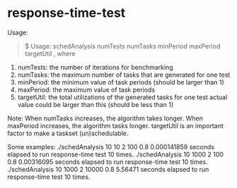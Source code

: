 response-time-test
==================
Usage: 
>$ Usage: schedAnalysis numTests numTasks minPeriod maxPeriod targetUtil
, where 
  1) numTests: the number of iterations for benchmarking
  2) numTasks: the maximum number of tasks that are generated for one test
  3) minPeriod: the minimum value of task periods (should be larger than 1)
  4) maxPeriod: the maximum value of task periods
  5) targetUtil: the total utilizations of the generated tasks for one test
                 actual value could be larger than this (should be less than 1)

Note:
When numTasks increases, the algorithm takes longer.
When maxPeriod increases, the algorithm tasks longer.
targetUtil is an important factor to make a taskset (un)schedulable.

Some examples:
./schedAnalysis 10 10 2 100 0.8
0.000141859 seconds elapsed to run response-time test 10 times.
./schedAnalysis 10 1000 2 100 0.8
0.00316095 seconds elapsed to run response-time test 10 times.
./schedAnalysis 10 1000 2 10000 0.8
5.56471 seconds elapsed to run response-time test 10 times.

